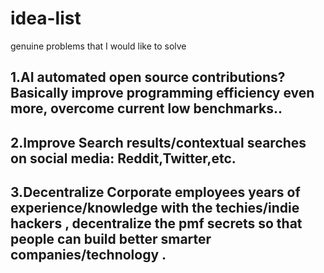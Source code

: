 # idea-list
genuine problems that I would like to solve

## 1.AI automated open source contributions? Basically improve programming efficiency even more, overcome current low benchmarks..
## 2.Improve Search results/contextual searches on social media: Reddit,Twitter,etc.
## 3.Decentralize Corporate employees years of experience/knowledge with the techies/indie hackers , decentralize the pmf secrets so that people can build better smarter companies/technology .
